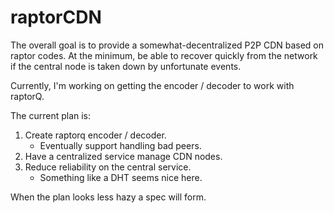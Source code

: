 # raptorCDN

The overall goal is to provide a somewhat-decentralized P2P CDN based on raptor codes. At the minimum, be able to recover quickly from the network if the central node is taken down by unfortunate events. 

Currently, I'm working on getting the encoder / decoder to work with raptorQ.

The current plan is:
1. Create raptorq encoder / decoder.
    - Eventually support handling bad peers. 
1. Have a centralized service manage CDN nodes.
1. Reduce reliability on the central service. 
    - Something like a DHT seems nice here. 

When the plan looks less hazy a spec will form. 